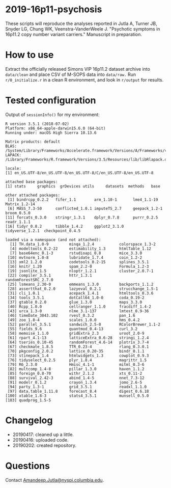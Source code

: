 # 2019-16p11-psychosis

These scripts will reproduce the analyses reported in Jutla A, Turner JB, Snyder LG, Chung WK, Veenstra-VanderWeele J. "Psychotic symptoms in 16p11.2 copy number variant carriers." Manuscript in preparation.

# How to use

Extract the officially released Simons VIP 16p11.2 dataset archive into `data/clean` and place CSV of M-SOPS data into `data/raw.` Run `r/0_initialize.r` in a clean R environment, and look in `r/output` for results.

# Tested configuration

Output of `sessionInfo()` for my environment:

```
R version 3.5.1 (2018-07-02)
Platform: x86_64-apple-darwin15.6.0 (64-bit)
Running under: macOS High Sierra 10.13.6

Matrix products: default
BLAS: /System/Library/Frameworks/Accelerate.framework/Versions/A/Frameworks/vecLib.framework/Versions/A/libBLAS.dylib
LAPACK: /Library/Frameworks/R.framework/Versions/3.5/Resources/lib/libRlapack.dylib

locale:
[1] en_US.UTF-8/en_US.UTF-8/en_US.UTF-8/C/en_US.UTF-8/en_US.UTF-8

attached base packages:
[1] stats     graphics  grDevices utils     datasets  methods   base     

other attached packages:
 [1] bindrcpp_0.2.2   fifer_1.1        arm_1.10-1       lme4_1.1-19      Matrix_1.2-14   
 [6] MASS_7.3-50      conflicted_1.0.1 imputeTS_2.7     geepack_1.2-1    broom_0.5.0     
[11] forcats_0.3.0    stringr_1.3.1    dplyr_0.7.8      purrr_0.2.5      readr_1.1.1     
[16] tidyr_0.8.2      tibble_1.4.2     ggplot2_3.1.0    tidyverse_1.2.1  checkpoint_0.4.5

loaded via a namespace (and not attached):
  [1] TH.data_1.0-9         minqa_1.2.4           colorspace_1.3-2     
  [4] modeltools_0.2-22     estimability_1.3      htmlTable_1.12       
  [7] base64enc_0.1-3       rstudioapi_0.8        mice_3.3.0           
 [10] mvtnorm_1.0-8         lubridate_1.7.4       coin_1.2-2           
 [13] xml2_1.2.0            codetools_0.2-15      splines_3.5.1        
 [16] knitr_1.20            spam_2.2-0            Formula_1.2-3        
 [19] jsonlite_1.5          nloptr_1.2.1          cluster_2.0.7-1      
 [22] compiler_3.5.1        httr_1.3.1            randomForestSRC_2.7.0
 [25] lsmeans_2.30-0        emmeans_1.3.0         backports_1.1.2      
 [28] assertthat_0.2.0      lazyeval_0.2.1        strucchange_1.5-1    
 [31] cli_1.0.1             acepack_1.4.1         htmltools_0.3.6      
 [34] tools_3.5.1           dotCall64_1.0-0       coda_0.19-2          
 [37] gtable_0.2.0          glue_1.3.0            maps_3.3.0           
 [40] Rcpp_1.0.0            cellranger_1.1.0      fracdiff_1.4-2       
 [43] urca_1.3-0            nlme_3.1-137          lmtest_0.9-36        
 [46] timeDate_3043.102     rvest_0.3.2           pan_1.6              
 [49] zoo_1.8-4             scales_1.0.0          hms_0.4.2            
 [52] parallel_3.5.1        sandwich_2.5-0        RColorBrewer_1.1-2   
 [55] fields_9.6            quantmod_0.4-13       curl_3.2             
 [58] memoise_1.1.0         gridExtra_2.3         uroot_2.0-9          
 [61] rpart_4.1-13          latticeExtra_0.6-28   stringi_1.2.4        
 [64] tseries_0.10-45       randomForest_4.6-14   plotrix_3.7-4        
 [67] checkmate_1.8.5       TTR_0.23-4            rlang_0.3.0.1        
 [70] pkgconfig_2.0.2       lattice_0.20-35       bindr_0.1.1          
 [73] stinepack_1.4         htmlwidgets_1.3       cowplot_0.9.3        
 [76] tidyselect_0.2.5      plyr_1.8.4            magrittr_1.5         
 [79] R6_2.3.0              Hmisc_4.1-1           mitml_0.3-6          
 [82] multcomp_1.4-8        pillar_1.3.0          haven_1.1.2          
 [85] foreign_0.8-70        withr_2.1.2           xts_0.11-2           
 [88] survival_2.42-3       abind_1.4-5           nnet_7.3-12          
 [91] modelr_0.1.2          crayon_1.3.4          jomo_2.6-5           
 [94] party_1.3-1           grid_3.5.1            readxl_1.1.0         
 [97] data.table_1.11.8     forecast_8.4          digest_0.6.18        
[100] xtable_1.8-3          stats4_3.5.1          munsell_0.5.0        
[103] quadprog_1.5-5
```

# Changelog

- 20190417: cleaned up a little.
- 20190416: uploaded code.
- 20190202: created repository.

# Questions

Contact <Amandeep.Jutla@nyspi.columbia.edu>.